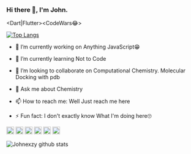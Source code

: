 ### Hi there 👋, I'm John.

<PHP><Vuejs><Dart|Flutter><Electron><CodeWars😂>

[![Top Langs](https://github-readme-stats.vercel.app/api/top-langs/?username=johnexzy&hide=css,html)](https://github.com/johnexzy)

- 🔭 I’m currently working on Anything JavaScript😁
- 🌱 I’m currently learning Not to Code
- 👯 I’m looking to collaborate on Computational Chemistry. Molecular Docking with pdb

- 💬 Ask me about Chemistry
- 📫 How to reach me: Well Just reach me here
- ⚡ Fun fact: I don't exactly know What I'm doing here🙄


[<img src='https://cdn.jsdelivr.net/npm/simple-icons@3.0.1/icons/github.svg' alt='github' height='20'>](https://github.com/johnexzy)   [<img src='https://cdn.jsdelivr.net/npm/simple-icons@3.0.1/icons/linkedin.svg' alt='linkedin' height='20'>](https://www.linkedin.com/in/oba-john-a031aa1a5/)  [<img src='https://cdn.jsdelivr.net/npm/simple-icons@3.0.1/icons/facebook.svg' alt='facebook' height='20'>](https://www.facebook.com/john.oba.10)  [<img src='https://cdn.jsdelivr.net/npm/simple-icons@3.0.1/icons/instagram.svg' alt='instagram' height='20'>](https://www.instagram.com/john.oba/)  [<img src='https://cdn.jsdelivr.net/npm/simple-icons@3.0.1/icons/twitter.svg' alt='twitter' height='20'>](https://twitter.com/obajohn17)  [<img src='https://cdn.jsdelivr.net/npm/simple-icons@3.0.1/icons/stackoverflow.svg' alt='stackoverflow' height='20'>](https://stackoverflow.com/users/10541309/oba-john)


![Johnexzy github stats](https://github-readme-stats.vercel.app/api?username=johnexzy&count_private=true&show_icons=true&theme=radical)
